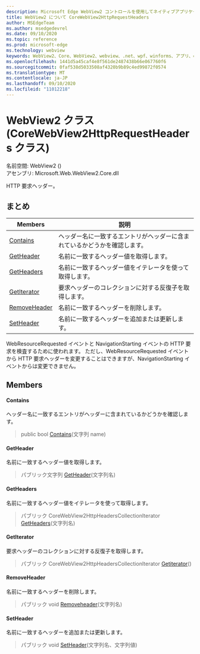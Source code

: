 ```yaml
---
description: Microsoft Edge WebView2 コントロールを使用してネイティブアプリケーションに web 技術 (HTML、CSS、JavaScript) を埋め込む
title: WebView2 について CoreWebView2HttpRequestHeaders
author: MSEdgeTeam
ms.author: msedgedevrel
ms.date: 09/10/2020
ms.topic: reference
ms.prod: microsoft-edge
ms.technology: webview
keywords: WebView2、Core、WebView2、webview、.net、wpf、winforms、アプリ、edge、CoreWebView2、CoreWebView2Controller、browser control、edge html、Microsoft の WebView2。 CoreWebView2HttpRequestHeaders。
ms.openlocfilehash: 1441d5a45caf4e8f561de2487438b66e067760f6
ms.sourcegitcommit: 0faf538d5033508af4320b9b89c4ed99872f0574
ms.translationtype: MT
ms.contentlocale: ja-JP
ms.lasthandoff: 09/10/2020
ms.locfileid: "11012218"
---
```

# WebView2 クラス (CoreWebView2HttpRequestHeaders クラス) 

名前空間: WebView2 () \
アセンブリ: Microsoft.Web.WebView2.Core.dll

HTTP 要求ヘッダー。

## まとめ

 Members                        | 説明
--------------------------------|---------------------------------------------
[Contains](#contains) | ヘッダー名に一致するエントリがヘッダーに含まれているかどうかを確認します。
[GetHeader](#getheader) | 名前に一致するヘッダー値を取得します。
[GetHeaders](#getheaders) | 名前に一致するヘッダー値をイテレータを使って取得します。
[GetIterator](#getiterator) | 要求ヘッダーのコレクションに対する反復子を取得します。
[RemoveHeader](#removeheader) | 名前に一致するヘッダーを削除します。
[SetHeader](#setheader) | 名前に一致するヘッダーを追加または更新します。

WebResourceRequested イベントと NavigationStarting イベントの HTTP 要求を検査するために使われます。 ただし、WebResourceRequested イベントから HTTP 要求ヘッダーを変更することはできますが、NavigationStarting イベントからは変更できません。

## Members

#### Contains 

ヘッダー名に一致するエントリがヘッダーに含まれているかどうかを確認します。

> public bool [Contains](#contains)(文字列 name)

#### GetHeader 

名前に一致するヘッダー値を取得します。

> パブリック文字列 [GetHeader](#getheader)(文字列名)

#### GetHeaders 

名前に一致するヘッダー値をイテレータを使って取得します。

> パブリック CoreWebView2HttpHeadersCollectionIterator [GetHeaders](#getheaders)(文字列名)

#### GetIterator 

要求ヘッダーのコレクションに対する反復子を取得します。

> パブリック CoreWebView2HttpHeadersCollectionIterator [Getiterator](#getiterator)()

#### RemoveHeader 

名前に一致するヘッダーを削除します。

> パブリック void [Removeheader](#removeheader)(文字列名)

#### SetHeader 

名前に一致するヘッダーを追加または更新します。

> パブリック void [SetHeader](#setheader)(文字列名、文字列値)

